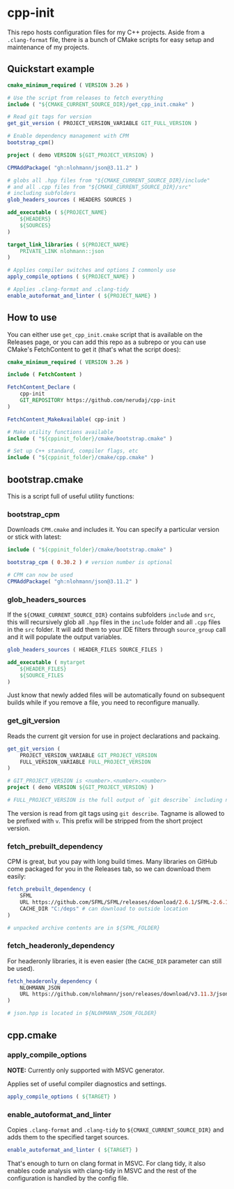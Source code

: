 # cpp-init

This repo hosts configuration files for my C++ projects. Aside from a `.clang-format` file, there is a bunch of CMake scripts for easy setup and maintenance of my projects.

## Quickstart example

```cmake
cmake_minimum_required ( VERSION 3.26 )

# Use the script from releases to fetch everything
include ( "${CMAKE_CURRENT_SOURCE_DIR}/get_cpp_init.cmake" )

# Read git tags for version
get_git_version ( PROJECT_VERSION_VARIABLE GIT_FULL_VERSION )

# Enable dependency management with CPM
bootstrap_cpm()

project ( demo VERSION ${GIT_PROJECT_VERSION} )

CPMAddPackage( "gh:nlohmann/json@3.11.2" )

# globs all .hpp files from "${CMAKE_CURRENT_SOURCE_DIR}/include"
# and all .cpp files from "${CMAKE_CURRENT_SOURCE_DIR}/src"
# including subfolders
glob_headers_sources ( HEADERS SOURCES ) 

add_executable ( ${PROJECT_NAME}
	${HEADERS}
	${SOURCES}
)

target_link_libraries ( ${PROJECT_NAME}
	PRIVATE_LINK nlohmann::json
)

# Applies compiler switches and options I commonly use
apply_compile_options ( ${PROJECT_NAME} )

# Applies .clang-format and .clang-tidy
enable_autoformat_and_linter ( ${PROJECT_NAME} )
```

## How to use

You can either use `get_cpp_init.cmake` script that is available on the Releases page, or you can add this repo as a subrepo or you can use CMake's FetchContent to get it (that's what the script does):

```cmake
cmake_minimum_required ( VERSION 3.26 )

include ( FetchContent )

FetchContent_Declare (
	cpp-init
	GIT_REPOSITORY https://github.com/nerudaj/cpp-init
)

FetchContent_MakeAvailable( cpp-init )

# Make utility functions available
include ( "${cppinit_folder}/cmake/bootstrap.cmake" )

# Set up C++ standard, compiler flags, etc
include ( "${cppinit_folder}/cmake/cpp.cmake" )
```

## bootstrap.cmake

This is a script full of useful utility functions:

### bootstrap_cpm

Downloads `CPM.cmake` and includes it. You can specify a particular version or stick with latest:

```cmake
include ( "${cppinit_folder}/cmake/bootstrap.cmake" )

bootstrap_cpm ( 0.30.2 ) # version number is optional

# CPM can now be used
CPMAddPackage( "gh:nlohmann/json@3.11.2" )
```

### glob_headers_sources

If the `${CMAKE_CURRENT_SOURCE_DIR}` contains subfolders `include` and `src`, this will recursively glob all `.hpp` files in the `include` folder and all `.cpp` files in the `src` folder. It will add them to your IDE filters through `source_group` call and it will populate the output variables.

```cmake
glob_headers_sources ( HEADER_FILES SOURCE_FILES )

add_executable ( mytarget
	${HEADER_FILES}
	${SOURCE_FILES
)
```

Just know that newly added files will be automatically found on subsequent builds while if you remove a file, you need to reconfigure manually.

### get_git_version

Reads the current git version for use in project declarations and packaing.

```cmake
get_git_version (
	PROJECT_VERSION_VARIABLE GIT_PROJECT_VERSION
	FULL_VERSION_VARIABLE FULL_PROJECT_VERSION
)

# GIT_PROJECT_VERSION is <number>.<number>.<number>
project ( demo VERSION ${GIT_PROJECT_VERSION} )

# FULL_PROJECT_VERSION is the full output of `git describe` including number of commits since last tag and current commit hash
```

The version is read from git tags using `git describe`. Tagname is allowed to be prefixed with `v`. This prefix will be stripped from the short project version.

### fetch_prebuilt_dependency

CPM is great, but you pay with long build times. Many libraries on GitHub come packaged for you in the Releases tab, so we can download them easily:

```cmake
fetch_prebuilt_dependency (
	SFML
	URL https://github.com/SFML/SFML/releases/download/2.6.1/SFML-2.6.1-windows-vc17-64-bit.zip
	CACHE_DIR "C:/deps" # can download to outside location
)

# unpacked archive contents are in ${SFML_FOLDER}
```

### fetch_headeronly_dependency

For headeronly libraries, it is even easier (the `CACHE_DIR` parameter can still be used).

```cmake
fetch_headeronly_dependency (
	NLOHMANN_JSON 
	URL https://github.com/nlohmann/json/releases/download/v3.11.3/json.hpp
)

# json.hpp is located in ${NLOHMANN_JSON_FOLDER}
```

## cpp.cmake

### apply_compile_options

**NOTE:** Currently only supported with MSVC generator.

Applies set of useful compiler diagnostics and settings.

```cmake
apply_compile_options ( ${TARGET} )
```

### enable_autoformat_and_linter

Copies `.clang-format` and `.clang-tidy` to `${CMAKE_CURRENT_SOURCE_DIR}` and adds them to the specified target sources.

```cmake
enable_autoformat_and_linter ( ${TARGET} )
```

That's enough to turn on clang format in MSVC. For clang tidy, it also enables code analysis with clang-tidy in MSVC and the rest of the configuration is handled by the config file.
